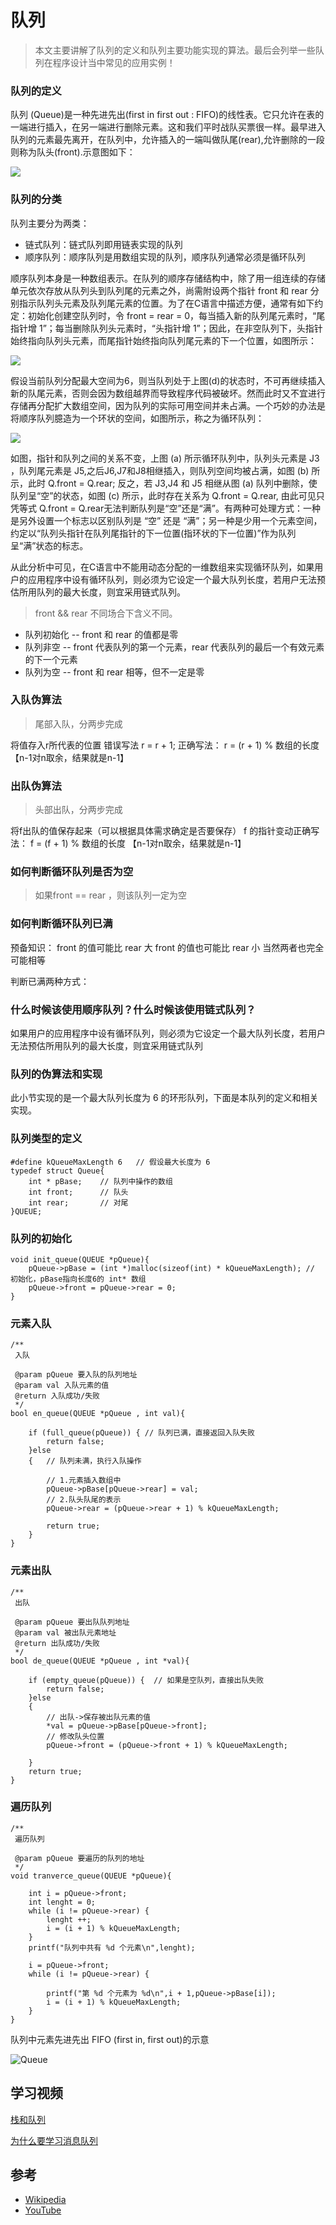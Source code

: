 # 队列

> 本文主要讲解了队列的定义和队列主要功能实现的算法。最后会列举一些队列在程序设计当中常见的应用实例！

### 队列的定义
队列 (Queue)是一种先进先出(first in first out : FIFO)的线性表。它只允许在表的一端进行插入，在另一端进行删除元素。这和我们平时战队买票很一样。最早进入队列的元素最先离开，在队列中，允许插入的一端叫做队尾(rear),允许删除的一段则称为队头(front).示意图如下：

![](./config/img/04-001.png)

### 队列的分类

队列主要分为两类：
- 链式队列：链式队列即用链表实现的队列
- 顺序队列：顺序队列是用数组实现的队列，顺序队列通常必须是循环队列

顺序队列本身是一种数组表示。在队列的顺序存储结构中，除了用一组连续的存储单元依次存放从队列头到队列尾的元素之外，尚需附设两个指针 front 和 rear 分别指示队列头元素及队列尾元素的位置。为了在C语言中描述方便，通常有如下约定：初始化创建空队列时，令 front = rear = 0，每当插入新的队列尾元素时，“尾指针增 1”；每当删除队列头元素时，“头指针增 1”；因此，在非空队列下，头指针始终指向队列头元素，而尾指针始终指向队列尾元素的下一个位置，如图所示：

![](./config/img/04-002.png)

假设当前队列分配最大空间为6，则当队列处于上图(d)的状态时，不可再继续插入新的队尾元素，否则会因为数组越界而导致程序代码被破坏。然而此时又不宜进行存储再分配扩大数组空间，因为队列的实际可用空间并未占满。一个巧妙的办法是将顺序队列臆造为一个环状的空间，如图所示，称之为循环队列：

![](./config/img/04-003.png)

如图，指针和队列之间的关系不变，上图 (a) 所示循环队列中，队列头元素是 J3 ，队列尾元素是 J5,之后J6,J7和J8相继插入，则队列空间均被占满，如图 (b) 所示，此时 Q.front = Q.rear; 反之，若 J3,J4 和 J5 相继从图 (a) 队列中删除，使队列呈“空”的状态，如图 (c) 所示，此时存在关系为 Q.front = Q.rear, 由此可见只凭等式 Q.front = Q.rear无法判断队列是“空”还是“满”。有两种可处理方式：一种是另外设置一个标志以区别队列是 “空” 还是 “满”；另一种是少用一个元素空间，约定以“队列头指针在队列尾指针的下一位置(指环状的下一位置)”作为队列呈“满”状态的标志。

从此分析中可见，在C语言中不能用动态分配的一维数组来实现循环队列，如果用户的应用程序中设有循环队列，则必须为它设定一个最大队列长度，若用户无法预估所用队列的最大长度，则宜采用链式队列。

> front && rear 不同场合下含义不同。

- 队列初始化 -- front 和 rear 的值都是零
- 队列非空 -- front 代表队列的第一个元素，rear 代表队列的最后一个有效元素的下一个元素
- 队列为空 -- front 和 rear 相等，但不一定是零

###  入队伪算法

> 尾部入队，分两步完成

将值存入r所代表的位置
错误写法 r = r + 1; 正确写法： r = (r + 1) % 数组的长度 【n-1对n取余，结果就是n-1】

### 出队伪算法

> 头部出队，分两步完成

将f出队的值保存起来（可以根据具体需求确定是否要保存）
f 的指针变动正确写法： f = (f + 1) % 数组的长度 【n-1对n取余，结果就是n-1】

### 如何判断循环队列是否为空

> 如果front == rear ，则该队列一定为空

### 如何判断循环队列已满

预备知识：
front 的值可能比 rear 大
front 的值也可能比 rear 小
当然两者也完全可能相等

判断已满两种方式：

### 什么时候该使用顺序队列？什么时候该使用链式队列？
如果用户的应用程序中设有循环队列，则必须为它设定一个最大队列长度，若用户无法预估所用队列的最大长度，则宜采用链式队列

### 队列的伪算法和实现
此小节实现的是一个最大队列长度为 6 的环形队列，下面是本队列的定义和相关实现。

### 队列类型的定义

```
#define kQueueMaxLength 6   // 假设最大长度为 6
typedef struct Queue{
    int * pBase;    // 队列中操作的数组
    int front;      // 队头
    int rear;       // 对尾
}QUEUE;
```

### 队列的初始化

```
void init_queue(QUEUE *pQueue){
    pQueue->pBase = (int *)malloc(sizeof(int) * kQueueMaxLength); // 初始化，pBase指向长度6的 int* 数组
    pQueue->front = pQueue->rear = 0;
}
```

### 元素入队

```
/**
 入队

 @param pQueue 要入队的队列地址
 @param val 入队元素的值
 @return 入队成功/失败
 */
bool en_queue(QUEUE *pQueue , int val){
    
    if (full_queue(pQueue)) { // 队列已满，直接返回入队失败
        return false;
    }else
    {   // 队列未满，执行入队操作
        
        // 1.元素插入数组中
        pQueue->pBase[pQueue->rear] = val;
        // 2.队头队尾的表示
        pQueue->rear = (pQueue->rear + 1) % kQueueMaxLength;
        
        return true;
    }
}
```

### 元素出队

```
/**
 出队

 @param pQueue 要出队队列地址
 @param val 被出队元素地址
 @return 出队成功/失败
 */
bool de_queue(QUEUE *pQueue , int *val){
    
    if (empty_queue(pQueue)) {  // 如果是空队列，直接出队失败
        return false;
    }else
    {
        // 出队->保存被出队元素的值
        *val = pQueue->pBase[pQueue->front];
        // 修改队头位置
        pQueue->front = (pQueue->front + 1) % kQueueMaxLength;
        
    }
    return true;
}
```

### 遍历队列

```
/**
 遍历队列

 @param pQueue 要遍历的队列的地址
 */
void tranverce_queue(QUEUE *pQueue){
    
    int i = pQueue->front;
    int lenght = 0;
    while (i != pQueue->rear) {
        lenght ++;
        i = (i + 1) % kQueueMaxLength;
    }
    printf("队列中共有 %d 个元素\n",lenght);
    
    i = pQueue->front;
    while (i != pQueue->rear) {
        
        printf("第 %d 个元素为 %d\n",i + 1,pQueue->pBase[i]);
        i = (i + 1) % kQueueMaxLength;
    }
}
```

队列中元素先进先出 FIFO (first in, first out)的示意

![Queue](https://upload.wikimedia.org/wikipedia/commons/5/52/Data_Queue.svg)

## 学习视频

[栈和队列](https://www.youtube.com/watch?v=KaMUAVCf1Rc)

[为什么要学习消息队列](https://www.youtube.com/watch?v=KoccSL_56sM)

## 参考

- [Wikipedia](https://en.wikipedia.org/wiki/Queue_(abstract_data_type))
- [YouTube](https://www.youtube.com/watch?v=wjI1WNcIntg&list=PLLXdhg_r2hKA7DPDsunoDZ-Z769jWn4R8&index=3&)
